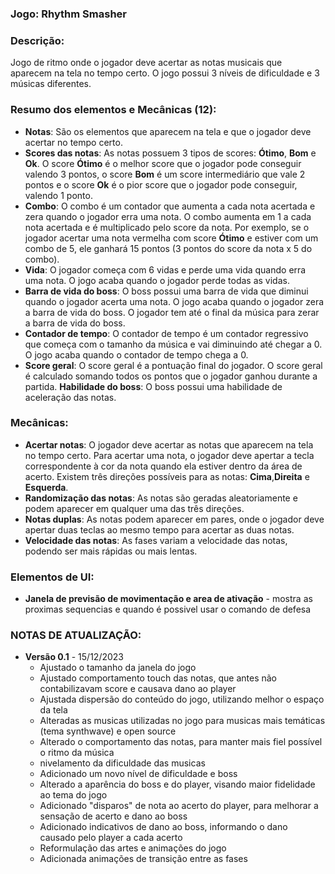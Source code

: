 ### Jogo: Rhythm Smasher

### Descrição:
Jogo de ritmo onde o jogador deve acertar as notas musicais que aparecem na tela no tempo certo. O jogo possui 3 níveis de dificuldade e 3 músicas diferentes.

### Resumo dos elementos e Mecânicas (12):
- **Notas**: São os elementos que aparecem na tela e que o jogador deve acertar no tempo certo.
- **Scores das notas**: As notas possuem 3 tipos de scores: **Ótimo**, **Bom** e **Ok**. O score **Ótimo** é o melhor score que o jogador pode conseguir valendo 3 pontos, o score **Bom** é um score intermediário que vale 2 pontos e o score **Ok** é o pior score que o jogador pode conseguir, valendo 1 ponto.
- **Combo**: O combo é um contador que aumenta a cada nota acertada e zera quando o jogador erra uma nota. O combo aumenta em 1 a cada nota acertada e é multiplicado pelo score da nota. Por exemplo, se o jogador acertar uma nota vermelha com score **Ótimo** e estiver com um combo de 5, ele ganhará 15 pontos (3 pontos do score da nota x 5 do combo).
- **Vida**: O jogador começa com 6 vidas e perde uma vida quando erra uma nota. O jogo acaba quando o jogador perde todas as vidas.
- **Barra de vida do boss**: O boss possui uma barra de vida que diminui quando o jogador acerta uma nota. O jogo acaba quando o jogador zera a barra de vida do boss. O jogador tem até o final da música para zerar a barra de vida do boss.
- **Contador de tempo**: O contador de tempo é um contador regressivo que começa com o tamanho da música e vai diminuindo até chegar a 0. O jogo acaba quando o contador de tempo chega a 0.
- **Score geral**: O score geral é a pontuação final do jogador. O score geral é calculado somando todos os pontos que o jogador ganhou durante a partida.
**Habilidade do boss**: O boss possui uma habilidade de aceleração das notas.

### Mecânicas:
- **Acertar notas**: O jogador deve acertar as notas que aparecem na tela no tempo certo. Para acertar uma nota, o jogador deve apertar a tecla correspondente à cor da nota quando ela estiver dentro da área de acerto. Existem três direções possíveis para as notas: **Cima**,**Direita** e **Esquerda**.
- **Randomização das notas**: As notas são geradas aleatoriamente e podem aparecer em qualquer uma das três direções.
- **Notas duplas**: As notas podem aparecer em pares, onde o jogador deve apertar duas teclas ao mesmo tempo para acertar as duas notas.
- **Velocidade das notas**: As fases variam a velocidade das notas, podendo ser mais rápidas ou mais lentas.


### Elementos de UI:
- **Janela de previsão de movimentação e area de ativação** -  mostra as
proximas sequencias e quando é possivel usar o comando de defesa



### NOTAS DE ATUALIZAÇÃO:
- **Versão 0.1** - 15/12/2023
  - Ajustado o tamanho da janela do jogo
  - Ajustado comportamento touch das notas, que antes não contabilizavam score e causava dano ao player
  - Ajustada dispersão do conteúdo do jogo, utilizando melhor o espaço da tela
  - Alteradas as musicas utilizadas no jogo para musicas mais temáticas (tema synthwave) e open source
  - Alterado o comportamento das notas,  para manter mais fiel possível o ritmo da música
  - nivelamento da dificuldade das musicas
  - Adicionado um novo nível de dificuldade e boss
  - Alterado a aparência do boss e do player, visando maior fidelidade ao tema do jogo
  - Adicionado "disparos" de nota ao acerto do player, para melhorar a sensação de acerto e dano ao boss
  - Adicionado indicativos de dano ao boss, informando o dano causado pelo player a cada acerto
  - Reformulação das artes e animações do jogo
  - Adicionada animações de transição entre as fases
  
